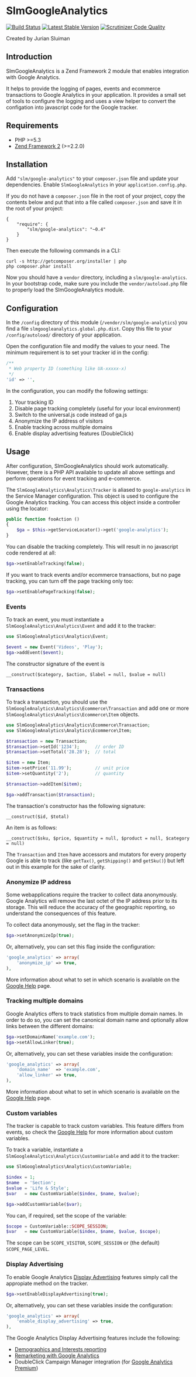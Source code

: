 SlmGoogleAnalytics
===

[![Build Status](https://secure.travis-ci.org/juriansluiman/SlmGoogleAnalytics.png?branch=master)](http://travis-ci.org/juriansluiman/SlmGoogleAnalytics)
[![Latest Stable Version](https://poser.pugx.org/slm/google-analytics/v/stable.png)](https://packagist.org/packages/slm/google-analytics)
[![Scrutinizer Code Quality](https://scrutinizer-ci.com/g/juriansluiman/SlmGoogleAnalytics/badges/quality-score.png?b=master)](https://scrutinizer-ci.com/g/juriansluiman/SlmGoogleAnalytics/?branch=master)

Created by Jurian Sluiman

Introduction
---
SlmGoogleAnalytics is a Zend Framework 2 module that enables integration with
Google Analytics.

It helps to provide the logging of pages, events and ecommerce transactions to
Google Analytics in your application. It provides a small set of tools to
configure the logging and uses a view helper to convert the configation into
javascript code for the Google tracker.

Requirements
---

* PHP >=5.3
* [Zend Framework 2](https://github.com/zendframework/zf2) (>=2.2.0)

Installation
------------

Add `"slm/google-analytics"` to your `composer.json` file and update your
dependencies. Enable `SlmGoogleAnalytics` in your `application.config.php`.

If you do not have a `composer.json` file in the root of your project, copy the
contents below and put that into a file called `composer.json` and save it in
the root of your project:

```
{
    "require": {
        "slm/google-analytics": "~0.4"
    }
}
```

Then execute the following commands in a CLI:

```
curl -s http://getcomposer.org/installer | php
php composer.phar install
```

Now you should have a `vendor` directory, including a `slm/google-analytics`. In
your bootstrap code, make sure you include the `vendor/autoload.php` file to
properly load the SlmGoogleAnalytics module.


Configuration
---

In the `/config` directory of this module (`/vendor/slm/google-analytics`) you
find a file `slmgoogleanalytics.global.php.dist`. Copy this file to your
`/config/autoload/` directory of your application.

Open the configuration file and modify the values to your need. The minimum
requirement is to set your tracker id in the config:

```php
/**
 * Web property ID (something like UA-xxxxx-x)
 */
'id' => '',
```

In the configuration, you can modify the following settings:

1. Your tracking ID
2. Disable page tracking completely (useful for your local environment)
3. Switch to the universal.js code instead of ga.js
4. Anonymize the IP address of visitors
5. Enable tracking across multiple domains
6. Enable display advertising features (DoubleClick)

Usage
---
After configuration, SlmGoogleAnalytics should work automatically. However, there
is a PHP API available to update all above settings and perform operations for
event tracking and e-commerce.

The `SlmGoogleAnalytics\Analytics\Tracker` is aliased to `google-analytics` in
the Service Manager configuration. This object is used to configure the Google
Analytics tracking. You can access this object inside a controller using the locator:

```php
public function fooAction ()
{
    $ga = $this->getServiceLocator()->get('google-analytics');
}
```

You can disable the tracking completely. This will result in no javascript code rendered at all:

```php
$ga->setEnableTracking(false);
```

If you want to track events and/or ecommerce transactions, but no page tracking,
you can turn off the page tracking only too:

```php
$ga->setEnablePageTracking(false);
```

### Events
To track an event, you must instantiate a `SlmGoogleAnalytics\Analytics\Event`
and add it to the tracker:

```php
use SlmGoogleAnalytics\Analytics\Event;

$event = new Event('Videos', 'Play');
$ga->addEvent($event);
```

The constructor signature of the event is

    __construct($category, $action, $label = null, $value = null)

### Transactions
To track a transaction, you should use the
`SlmGoogleAnalytics\Analytics\Ecommerce\Transaction` and add one or more
`SlmGoogleAnalytics\Analytics\Ecommerce\Item` objects.

```php
use SlmGoogleAnalytics\Analytics\Ecommerce\Transaction;
use SlmGoogleAnalytics\Analytics\Ecommerce\Item;

$transaction = new Transaction;
$transaction->setId('1234');      // order ID
$transaction->setTotal('28.28');  // total

$item = new Item;
$item->setPrice('11.99');         // unit price
$item->setQuantity('2');          // quantity

$transaction->addItem($item);

$ga->addTransaction($transaction);
```

The transaction's constructor has the following signature:

    __construct($id, $total)

An item is as follows:

    __construct($sku, $price, $quantity = null, $product = null, $category = null)

The `Transaction` and `Item` have accessors and mutators for every property
Google is able to track (like `getTax()`, `getShipping()` and `getSku()`) but
left out in this example for the sake of clarity.

### Anonymize IP address
Some webapplications require the tracker to collect data anonymously. Google
Analytics will remove the last octet of the IP address prior to its storage.
This will reduce the accuracy of the geographic reporting, so understand the
consequences of this feature.

To collect data anonymously, set the flag in the tracker:

```php
$ga->setAnonymizeIp(true);
```

Or, alternatively, you can set this flag inside the configuration:

```php
'google_analytics' => array(
    'anonymize_ip' => true,
),
```

More information about what to set in which scenario is available on the [Google Help](https://developers.google.com/analytics/devguides/collection/gajs/methods/gaJSApi_gat#_gat._anonymizeIp) page.

### Tracking multiple domains
Google Analytics offers to track statistics from multiple domain names. In order
to do so, you can set the canonical domain name and optionally allow links
between the different domains:

```php
$ga->setDomainName('example.com');
$ga->setAllowLinker(true);
```

Or, alternatively, you can set these variables inside the configuration:

```php
'google_analytics' => array(
    'domain_name'  => 'example.com',
    'allow_linker' => true,
),
```

More information about what to set in which scenario is available on the
[Google Help](https://developers.google.com/analytics/devguides/collection/gajs/gaTrackingSite) page.

### Custom variables
The tracker is capable to track custom variables. This feature differs from events,
so check the [Google Help](https://developers.google.com/analytics/devguides/collection/gajs/gaTrackingCustomVariables)
for more information about custom variables.

To track a variable, instantiate a `SlmGoogleAnalytics\Analytics\CustomVariable` and
add it to the tracker:

```php
use SlmGoogleAnalytics\Analytics\CustomVariable;

$index = 1;
$name  = 'Section';
$value = 'Life & Style';
$var   = new CustomVariable($index, $name, $value);

$ga->addCustomVariable($var);
```

You can, if required, set the scope of the variable:

```php
$scope = CustomVariable::SCOPE_SESSION;
$var   = new CustomVariable($index, $name, $value, $scope);
```

The scope can be `SCOPE_VISITOR`, `SCOPE_SESSION` or (the default) `SCOPE_PAGE_LEVEL`.

### Display Advertising
To enable Google Analytics [Display Advertising](https://support.google.com/analytics/answer/3450482) features simply call the appropiate method on the tracker.

```php
$ga->setEnableDisplayAdvertising(true);
```

Or, alternatively, you can set these variables inside the configuration:

```php
'google_analytics' => array(
    'enable_display_advertising' => true,
),
```

The Google Analytics Display Advertising features include the following:

- [Demographics and Interests reporting](https://support.google.com/analytics/answer/2799357)
- [Remarketing with Google Analytics](https://support.google.com/analytics/answer/2611268)
- DoubleClick Campaign Manager integration (for [Google Analytics Premium](https://www.google.com/intl/en_ALL/analytics/premium/index.html))
